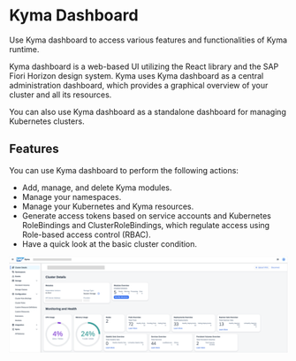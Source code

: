 # Kyma Dashboard

Use Kyma dashboard to access various features and functionalities of Kyma runtime.

Kyma dashboard is a web-based UI utilizing the React library and the SAP Fiori Horizon design system. Kyma uses Kyma dashboard as a central administration dashboard, which provides a graphical overview of your cluster and all its resources.

You can also use Kyma dashboard as a standalone dashboard for managing Kubernetes clusters.

## Features

You can use Kyma dashboard to perform the following actions:

* Add, manage, and delete Kyma modules.
* Manage your namespaces.
* Manage your Kubernetes and Kyma resources.
* Generate access tokens based on service accounts and Kubernetes RoleBindings and ClusterRoleBindings, which regulate access using Role-based access control (RBAC).
* Have a quick look at the basic cluster condition.

![Cluster overview](../../assets/dashboard.png)
